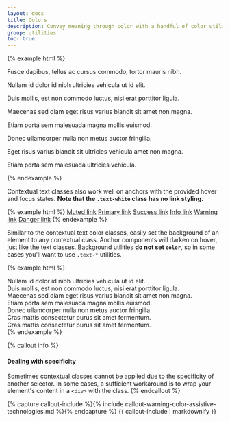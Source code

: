 ```yaml
---
layout: docs
title: Colors
description: Convey meaning through color with a handful of color utility classes. Includes support for styling links with hover states, too.
group: utilities
toc: true
---
```


{% example html %}
<p class="text-muted">Fusce dapibus, tellus ac cursus commodo, tortor mauris nibh.</p>
<p class="text-primary">Nullam id dolor id nibh ultricies vehicula ut id elit.</p>
<p class="text-success">Duis mollis, est non commodo luctus, nisi erat porttitor ligula.</p>
<p class="text-info">Maecenas sed diam eget risus varius blandit sit amet non magna.</p>
<p class="text-warning">Etiam porta sem malesuada magna mollis euismod.</p>
<p class="text-danger">Donec ullamcorper nulla non metus auctor fringilla.</p>
<p class="text-gray-dark">Eget risus varius blandit sit ultricies vehicula amet non magna.</p>
<p class="text-white">Etiam porta sem malesuada ultricies vehicula.</p>
{% endexample %}

Contextual text classes also work well on anchors with the provided hover and focus states. **Note that the `.text-white` class has no link styling.**

{% example html %}
<a href="#" class="text-muted">Muted link</a>
<a href="#" class="text-primary">Primary link</a>
<a href="#" class="text-success">Success link</a>
<a href="#" class="text-info">Info link</a>
<a href="#" class="text-warning">Warning link</a>
<a href="#" class="text-danger">Danger link</a>
{% endexample %}

Similar to the contextual text color classes, easily set the background of an element to any contextual class. Anchor components will darken on hover, just like the text classes. Background utilities **do not set `color`**, so in some cases you'll want to use `.text-*` utilities.

{% example html %}
<div class="bg-primary text-white">Nullam id dolor id nibh ultricies vehicula ut id elit.</div>
<div class="bg-success text-white">Duis mollis, est non commodo luctus, nisi erat porttitor ligula.</div>
<div class="bg-info text-white">Maecenas sed diam eget risus varius blandit sit amet non magna.</div>
<div class="bg-warning text-white">Etiam porta sem malesuada magna mollis euismod.</div>
<div class="bg-danger text-white">Donec ullamcorper nulla non metus auctor fringilla.</div>
<div class="bg-inverse text-white">Cras mattis consectetur purus sit amet fermentum.</div>
<div class="bg-faded">Cras mattis consectetur purus sit amet fermentum.</div>
{% endexample %}

{% callout info %}
#### Dealing with specificity

Sometimes contextual classes cannot be applied due to the specificity of another selector. In some cases, a sufficient workaround is to wrap your element's content in a `<div>` with the class.
{% endcallout %}

{% capture callout-include %}{% include callout-warning-color-assistive-technologies.md %}{% endcapture %}
{{ callout-include | markdownify }}
